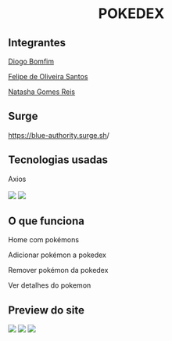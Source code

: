 <h1 align="center">POKEDEX</h1>

<h2>Integrantes</h2> 
<p><a href="https://github.com/DiogoB0mfim">Diogo Bomfim</a></p>
<p><a href="https://github.com/ElreversoMain">Felipe de Oliveira Santos</a></p>
<p><a href="https://github.com/natashagomesr">Natasha Gomes Reis</a></p>

<h2>Surge</h2>
<p><a href="https://blue-authority.surge.sh/">https://blue-authority.surge.sh</a>/</p>

<h2>Tecnologias usadas</h2>
Axios
<br></br>
<img src="https://img.shields.io/badge/React-20232A?style=for-the-badge&logo=react&logoColor=61DAFB"/>
<img src="https://img.shields.io/badge/React_Router-CA4245?style=for-the-badge&logo=react-router&logoColor=white"/>

<h2>O que funciona</h2>
<p>Home com pokémons</p>
<p>Adicionar pokémon a pokedex</p>
<p>Remover pokémon da pokedex</p>
<p>Ver detalhes do pokemon</p>

<h2>Preview do site</h2>
<img src="https://i.imgur.com/srqYh8m.png">
<img src="https://i.imgur.com/kfBvsYh.png">
<img src="https://i.imgur.com/TwDEDuk.png">


